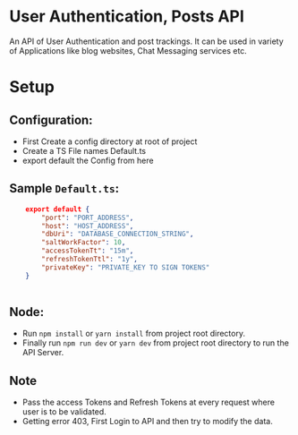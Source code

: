 # User Authentication, Posts API
An API of User Authentication and post trackings. It can be used in variety of Applications like blog websites, Chat Messaging services etc.


# Setup
## Configuration:
* First Create a config directory at root of project
* Create a TS File names Default.ts
* export default the Config from here

## Sample `Default.ts`:
```json
	export default {
		"port": "PORT_ADDRESS",
		"host": "HOST_ADDRESS",
		"dbUri": "DATABASE_CONNECTION_STRING",
		"saltWorkFactor": 10,
		"accessTokenTt": "15m",
		"refreshTokenTtl": "1y",
		"privateKey": "PRIVATE_KEY TO SIGN TOKENS"
	}
	
```

## Node:
* Run `npm install` or `yarn install` from project root directory.
* Finally run `npm run dev` or `yarn dev` from project root directory to run the API Server.

## Note 
* Pass the access Tokens and Refresh Tokens at every request where user is to be validated.
* Getting error 403, First Login to API and then try to modify the data.